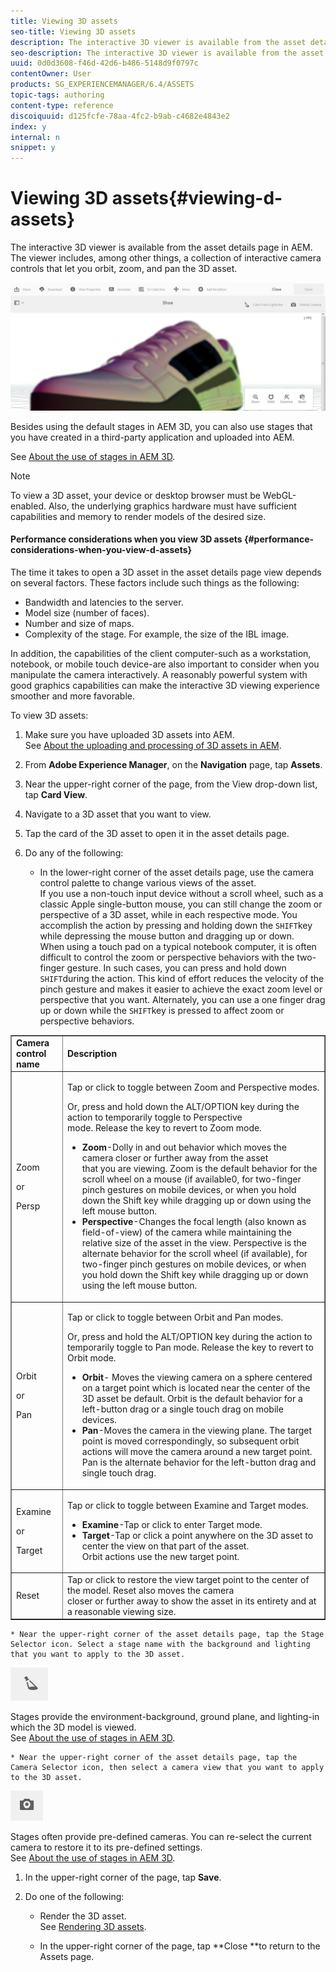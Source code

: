 ```yaml
---
title: Viewing 3D assets
seo-title: Viewing 3D assets
description: The interactive 3D viewer is available from the asset details page in AEM. The viewer includes, among other things, a collection of interactive camera controls that let you orbit, zoom, and pan the 3D asset.
seo-description: The interactive 3D viewer is available from the asset details page in AEM. The viewer includes, among other things, a collection of interactive camera controls that let you orbit, zoom, and pan the 3D asset.
uuid: 0d0d3608-f46d-42d6-b486-5148d9f0797c
contentOwner: User
products: SG_EXPERIENCEMANAGER/6.4/ASSETS
topic-tags: authoring
content-type: reference
discoiquuid: d125fcfe-78aa-4fc2-b9ab-c4682e4843e2
index: y
internal: n
snippet: y
---
```


# Viewing 3D assets{#viewing-d-assets}

The interactive 3D viewer is available from the asset details page in AEM. The viewer includes, among other things, a collection of interactive camera controls that let you orbit, zoom, and pan the 3D asset.

![](assets/chlimage_1-18.png)

Besides using the default stages in AEM 3D, you can also use stages that you have created in a third-party application and uploaded into AEM.

See [About the use of stages in AEM 3D](../../../sites/classic-ui-authoring/using/classicui-stages-aem3d.md).

>[!NOTE]
>
>To view a 3D asset, your device or desktop browser must be WebGL-enabled. Also, the underlying graphics hardware must have sufficient capabilities and memory to render models of the desired size.

#### Performance considerations when you view 3D assets {#performance-considerations-when-you-view-d-assets}

The time it takes to open a 3D asset in the asset details page view depends on several factors. These factors include such things as the following:

* Bandwidth and latencies to the server.
* Model size (number of faces).
* Number and size of maps.
* Complexity of the stage. For example, the size of the IBL image.

In addition, the capabilities of the client computer-such as a workstation, notebook, or mobile touch device-are also important to consider when you manipulate the camera interactively. A reasonably powerful system with good graphics capabilities can make the interactive 3D viewing experience smoother and more favorable.

To view 3D assets:

1. Make sure you have uploaded 3D assets into AEM.  
   See [About the uploading and processing of 3D assets in AEM](../../../sites/classic-ui-authoring/using/classicui-upload-proc-3d.md).
1. From **Adobe Experience Manager**, on the **Navigation** page, tap **Assets**.
1. Near the upper-right corner of the page, from the View drop-down list, tap **Card View**.

1. Navigate to a 3D asset that you want to view.
1. Tap the card of the 3D asset to open it in the asset details page.

1. Do any of the following:

    * In the lower-right corner of the asset details page, use the camera control palette to change various views of the asset.  
      If you use a non-touch input device without a scroll wheel, such as a classic Apple single-button mouse, you can still change the zoom or perspective of a 3D asset, while in each respective mode. You accomplish the action by pressing and holding down the `SHIFT`key while depressing the mouse button and dragging up or down.  
      When using a touch pad on a typical notebook computer, it is often difficult to control the zoom or perspective behaviors with the two-finger gesture. In such cases, you can press and hold down `SHIFT`during the action. This kind of effort reduces the velocity of the pinch gesture and makes it easier to achieve the exact zoom level or perspective that you want. Alternately, you can use a one finger drag up or down while the `SHIFT`key is pressed to affect zoom or perspective behaviors.

<table border="1" cellpadding="1" cellspacing="0" width="100%"> 
 <tbody> 
  <tr> 
   <td><strong>Camera control name</strong><br /> </td> 
   <td><strong>Description</strong></td> 
  </tr> 
  <tr> 
   <td><p>Zoom</p> <p>or</p> <p>Persp</p> </td> 
   <td><p>Tap or click to toggle between Zoom and Perspective modes.</p> <p>Or, press and hold down the <span class="code">ALT/OPTION</span> key during the action to temporarily toggle to Perspective<br /> mode. Release the key to revert to Zoom mode.</p> 
    <ul> 
     <li><strong>Zoom</strong>-Dolly in and out behavior which moves the camera closer or further away from the asset<br /> that you are viewing. Zoom is the default behavior for the scroll wheel on a mouse (if available0, for two-finger pinch gestures on mobile devices, or when you hold down the Shift key while dragging up or down using the left mouse button.</li> 
     <li><strong>Perspective</strong>-Changes the focal length (also known as field-of-view) of the camera while maintaining the relative size of the asset in the view. Perspective is the alternate behavior for the scroll wheel (if available), for two-finger pinch gestures on mobile devices, or when you hold down the Shift key while dragging up or down using the left mouse button.</li> 
    </ul> </td> 
  </tr> 
  <tr> 
   <td><p>Orbit</p> <p>or</p> <p>Pan</p> </td> 
   <td><p>Tap or click to toggle between Orbit and Pan modes.</p> <p>Or, press and hold the <span class="code">ALT/OPTION</span> key during the action to temporarily toggle to Pan mode. Release the key to revert to Orbit mode.</p> 
    <ul> 
     <li><strong>Orbit</strong>- Moves the viewing camera on a sphere centered on a target point which is located near the center of the 3D asset be default. Orbit is the default behavior for a left-button drag or a single touch drag on mobile devices.</li> 
     <li><strong>Pan</strong>-Moves the camera in the viewing plane. The target point is moved correspondingly, so subsequent orbit actions will move the camera around a new target point. Pan is the alternate behavior for the left-button drag and single touch drag.</li> 
    </ul> </td> 
  </tr> 
  <tr> 
   <td><p>Examine</p> <p>or</p> <p>Target</p> </td> 
   <td><p>Tap or click to toggle between Examine and Target modes.</p> 
    <ul> 
     <li><strong>Examine</strong>-Tap or click to enter Target mode.</li> 
     <li><strong>Target</strong>-Tap or click a point anywhere on the 3D asset to center the view on that part of the asset.<br /> Orbit actions use the new target point.</li> 
    </ul> </td> 
  </tr> 
  <tr> 
   <td>Reset</td> 
   <td>Tap or click to restore the view target point to the center of the model. Reset also moves the camera<br /> closer or further away to show the asset in its entirety and at a reasonable viewing size.</td> 
  </tr> 
 </tbody> 
</table>

    * Near the upper-right corner of the asset details page, tap the Stage Selector icon. Select a stage name with the background and lighting that you want to apply to the 3D asset.

   ![](assets/chlimage_1-19.png)

   Stages provide the environment-background, ground plane, and lighting-in which the 3D model is viewed.  
   See [About the use of stages in AEM 3D](../../../sites/classic-ui-authoring/using/classicui-stages-aem3d.md).

    * Near the upper-right corner of the asset details page, tap the Camera Selector icon, then select a camera view that you want to apply to the 3D asset.

   ![](assets/chlimage_1-20.png)

   Stages often provide pre-defined cameras. You can re-select the current camera to restore it to its pre-defined settings.  
   See [About the use of stages in AEM 3D](../../../sites/classic-ui-authoring/using/classicui-stages-aem3d.md).

1. In the upper-right corner of the page, tap **Save**.
1. Do one of the following:

    * Render the 3D asset.  
      See [Rendering 3D assets](../../../sites/classic-ui-authoring/using/classicui-rendering-3d.md).
    
    * In the upper-right corner of the page, tap **Close **to return to the Assets page.

